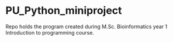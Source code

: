 # PU_Python_miniproject
Repo holds the program created during M.Sc. Bioinformatics year 1 Introduction to programming course.
